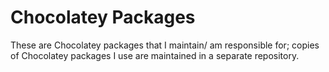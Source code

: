 # Chocolatey Packages

These are Chocolatey packages that I maintain/ am responsible for; copies of Chocolatey packages I use are maintained in a separate repository.